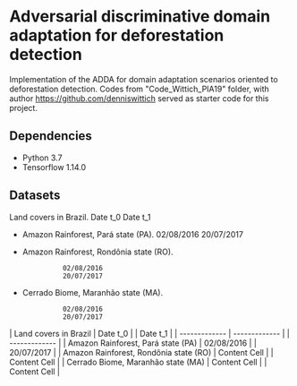 # Adversarial discriminative domain adaptation for deforestation detection

Implementation of the ADDA for domain adaptation scenarios oriented to deforestation detection. Codes from 
"Code_Wittich_PIA19" folder, with author https://github.com/denniswittich served as starter code for this project.

## Dependencies

- Python 3.7
- Tensorflow 1.14.0

## Datasets
Land covers in Brazil.                            Date t_0          Date t_1
- Amazon Rainforest, Pará state (PA).             02/08/2016        20/07/2017
- Amazon Rainforest, Rondônia state (RO).
                
                02/08/2016
                20/07/2017
- Cerrado Biome, Maranhão state (MA).
                
                02/08/2016
                20/07/2017

| Land covers in Brazil  | Date t_0 |  | Date t_1 |
| ------------- | ------------- |  | ------------- |
| Amazon Rainforest, Pará state (PA)  | 02/08/2016  |  | 20/07/2017  |
| Amazon Rainforest, Rondônia state (RO)  | Content Cell  |  | Content Cell  |
| Cerrado Biome, Maranhão state (MA)  | Content Cell  |  | Content Cell  |
